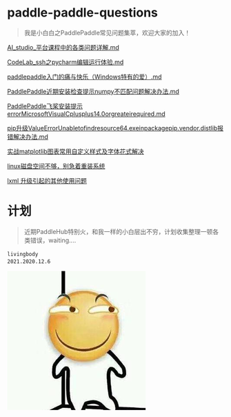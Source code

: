 ﻿# paddle-paddle-questions
>我是小白白之PaddlePaddle常见问题集萃，欢迎大家的加入！

[AI_studio_平台课程中的各类问题详解.md](AI_studio_平台课程中的各类问题详解.md)

[CodeLab_ssh之pycharm编辑运行体验.md](CodeLab_ssh之pycharm编辑运行体验.md)

[paddlepaddle入门的痛与快乐（Windows特有的爱）.md](paddlepaddle入门的痛与快乐（Windows特有的爱）.md)

[PaddlePaddle近期安装检查提示numpy不匹配问题解决办法.md](PaddlePaddle近期安装检查提示numpy不匹配问题解决办法.md)

[PaddlePaddle飞桨安装提示errorMicrosoftVisualCplusplus14.0orgreateirequired.md](PaddlePaddle飞桨安装提示errorMicrosoftVisualCplusplus14.0orgreateirequired.md)

[pip升级ValueErrorUnabletofindresource64.exeinpackagepip.vendor.distlib报错解决办法.md](pip升级ValueErrorUnabletofindresource64.exeinpackagepip.vendor.distlib报错解决办法.md)

[实战matplotlib图表常用自定义样式及字体花式解决](https://blog.csdn.net/weixin_41450123/article/details/111143738)

[linux磁盘空间不够，别急着重装系统](https://blog.csdn.net/weixin_41450123/article/details/111143960)

[lxml 升级引起的其他使用问题](https://blog.csdn.net/weixin_41450123/article/details/111144084)

# 计划
>近期PaddleHub特别火，和我一样的小白层出不穷，计划收集整理一顿各类错误，waiting....

```bash
livingbody
2021.2020.12.6
```
![img/1.jpg](img/1.jpg)







